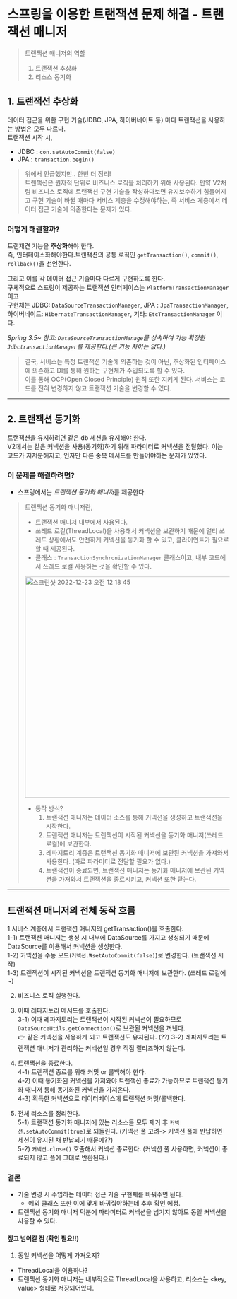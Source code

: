 # 스프링을 이용한 트랜잭션 문제 해결 - 트랜잭션 매니저
> 트랜잭션 매니저의 역할
> 1. 트랜잭션 추상화
> 2. 리소스 동기화

## 1. 트랜잭션 추상화
데이터 접근을 위한 구현 기술(JDBC, JPA, 하이버네이트 등) 마다 트랜잭션을 사용하는 방법은 모두 다르다.<br>
트랜잭션 시작 시,<br>
- JDBC : `con.setAutoCommit(false)` 
- JPA : `transaction.begin()`

> 위에서 언급했지만.. 한번 더 정리!<br>
> 트랜잭션은 원자적 단위로 비즈니스 로직을 처리하기 위해 사용된다. 만약 V2처럼 비즈니스 로직에 트랜잭션 구현 기술을 작성하다보면 유지보수하기 힘들어지고 구현 기술이 바뀔 때마다 서비스 계층을 수정해야하는, 즉 서비스 계층에서 데이터 접근 기술에 의존한다는 문제가 있다.

### 어떻게 해결할까?
트랜재견 기능을 **추상화**해야 한다.<br>
즉, 인터페이스화해야한다.트랜잭션의 공통 로직인 `getTransaction()`, `commit()`, `rollback()`을 선언한다.

그리고 이를 각 데이터 접근 기술마다 다르게 구현하도록 한다.<br>
구체적으로 스프링이 제공하는 트랜잭션 인터페이스는 `PlatformTransactionManager`이고<br>
구현체는 JDBC: `DataSourceTransactionManager`, JPA : `JpaTransactionManager`, 하이버네이트: `HibernateTransactionManager`, 기타: `EtcTransactionManager` 이다.

*Spring 3.5~ 참고: `DataSourceTransactionManage`를 상속하여 기능 확장한 `JdbctransactionManager`를 제공한다.(큰 기능 차이는 없다.)*

> 결국, 서비스는 특정 트랜잭션 기술에 의존하는 것이 아닌, 추상화된 인터페이스에 의존하고 DI를 통해 원하는 구현체가 주입되도록 할 수 있다.<br>
> 이를 통해 OCP(Open Closed Principle) 원칙 또한 지키게 된다. 서비스는 코드를 전혀 변경하지 않고 트랜잭션 기술을 변경할 수 있다.

---

## 2. 트랜잭션 동기화
트랜잭션을 유지하려면 같은 db 세션을 유지해야 한다.<br>
V2에서는 같은 커넥션을 사용(동기화)하기 위해 파라미터로 커넥션을 전달했다. 이는 코드가 지저분해지고, 인자만 다른 중복 메서드를 만들어야하는 문제가 있었다.

### 이 문제를 해결하려면?
- 스프링에서는 *트랜잭션 동기화 매니저*를 제공한다.<br>

> 트랜잭션 동기화 매니저란,<br>
> - 트랜잭션 매니저 내부에서 사용된다.
> - 쓰레드 로컬(ThreadLocal)을 사용해서 커넥션을 보관하기 때문에 멀티 쓰레드 상황에서도 안전하게 커넥션을 동기화 할 수 있고, 클라이언트가 필요로 할 때 제공된다. 
> - 클래스 : `TransactionSynchronizationManager` 클래스이고, 내부 코드에서 쓰레드 로컬 사용하는 것을 확인할 수 있다.<br>
> <img width="500" alt="스크린샷 2022-12-23 오전 12 18 45" src="https://user-images.githubusercontent.com/66311276/209165687-d8719027-f2a0-491c-8a46-5ca4dce85ab5.png">
> 
> - 동작 방식?
>   1. 트랜잭션 매니저는 데이터 소스를 통해 커넥션을 생성하고 트랜잭션을 시작한다.
>   2. 트랜잭션 매니저는 트랜잭션이 시작된 커넥션을 동기화 매니저(쓰레드 로컬)에 보관한다.
>   3. 레파지토리 계증은 트랜잭션 동기화 매니저에 보관된 커넥션을 가져와서 사용한다. (따로 파라미터로 전달할 필요가 없다.)
>   4. 트랜잭션이 종료되면, 트랜잭션 매니저는 동기화 매니저에 보관된 커넥션을 가져와서 트랜잭션을 종료시키고, 커넥션 또한 닫는다. 

---

## 트랜잭션 매니저의 전체 동작 흐름

1.서비스 계층에서 트랜잭션 매니저의 getTransaction()을 호출한다.<br>
1-1) 트랜잭션 매니저는 생성 시 내부에 DataSource를 가지고 생성되기 때문에 DataSource를 이용해서 커넥션을 생성한다.<br>
1-2) 커넥션을 수동 모드(`커넥션.₩setAutoCommit(false)`)로 변경한다. (트랜잭션 시작)<br>
1-3) 트랜잭션이 시작된 커넥션을 트랜잭션 동기화 매니저에 보관한다. (쓰레드 로컬에~)

2. 비즈니스 로직 실행한다.
3. 이때 레파지토리 메서드를 호출한다.<br>
3-1) 이때 레파지토리는 트랜잭션이 시작된 커넥션이 필요하므로 `DataSourceUtils.getConnection()`로 보관된 커넥션을 꺼낸다.<br>
👉 같은 커넥션을 사용하게 되고 트랜잭션도 유지된다. (??)
3-2) 레파지토리는 트랜잭션 매니저가 관리하는 커넥션일 경우 직접 릴리즈하지 않는다.<br>

4. 트랜잭션을 종료한다.<br>
4-1) 트랜잭션 종료를 위해 커밋 or 롤백해야 한다.<br>
4-2) 이때 동기화된 커넥션을 가져와야 트랜잭션 종료가 가능하므로 트랜잭션 동기화 매니저 통해 동기화된 커넥션을 가져온다.<br>
4-3) 획득한 커넥션으로 데이터베이스에 트랜잭션 커밋/롤백한다.

5. 전체 리소스를 정리한다.<br>
5-1) 트랜잭션 동기화 매니저에 있는 리소스들 모두 제거 후 `커넥션.setAutoCommit(true)`로 되돌린다. (커넥션 풀 고려-> 커넥션 풀에 반납하면 세션이 유지된 채 반납되기 때문에??)<br>
5-2) `커넥션.close()` 호출해서 커넥션 종료한다. (커넥션 풀 사용하면, 커넥션이 종료되지 않고 풀에 그대로 반환된다.)

### 결론
- 기술 변경 시 주입하는 데이터 접근 기술 구현체를 바꿔주면 된다.
  - 예외 클래스 또한 이에 맞게 바꿔줘야하는데 추후 확인 에정.
- 트랜잭션 동기화 매니저 덕분에 파라미터로 커넥션을 넘기지 않아도 동일 커넥션을 사용할 수 있다.


#### 짚고 넘어갈 점 (확인 필요!!)
1. 동일 커넥션을 어떻게 가져오지?
- ThreadLocal을 이용하나?
- 트랜잭션 동기화 매니저는 내부적으로 ThreadLocal을 사용하고, 리소스는 <key, value> 형태로 저장되어있다.
